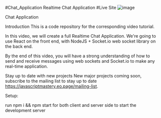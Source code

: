 #Chat_Application
Realtime Chat Application
#Live Site
![image](https://user-images.githubusercontent.com/87085608/124792771-f2ebd000-df6a-11eb-9b65-16440fb391f0.png)

Chat Application

Introduction
This is a code repository for the corresponding video tutorial.

In this video, we will create a full Realtime Chat Application. We're going to use React on the front end, with NodeJS + Socket.io web socket library on the back end.

By the end of this video, you will have a strong understanding of how to send and receive messages using web sockets and Socket.io to make any real-time application.

Stay up to date with new projects
New major projects coming soon, subscribe to the mailing list to stay up to date https://javascriptmastery.eo.page/mailing-list.

Setup:

run npm i && npm start for both client and server side to start the development server

